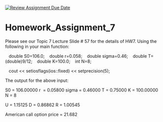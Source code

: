 [![Review Assignment Due Date](https://classroom.github.com/assets/deadline-readme-button-24ddc0f5d75046c5622901739e7c5dd533143b0c8e959d652212380cedb1ea36.svg)](https://classroom.github.com/a/xJuee3gW)
# Homework_Assignment_7

Please see our Topic 7 Lecture Slide # 57 for the details of HW7. Using the following in your main function:

   double S0=106.0;
   double r=0.058;
   double sigma=0.46;
   double T=(double)9/12;
   double K=100.0;
   int N=8;

   cout << setiosflags(ios::fixed) << setprecision(5);

The output for the above input:

S0 = 106.00000
r  = 0.05800
sigma = 0.46000
T = 0.75000
K = 100.00000
N = 8


U = 1.15125
D = 0.86862
R = 1.00545


American call option price = 21.682
